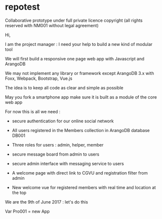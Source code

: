 # repotest

Collaborative prototype under full private licence copyright (all rights reserved with NM001 without legal agreement)

Hi, 

I am the project manager : I need your help to build a new kind of modular tool

We will first build a responsive one page web app with Javascript and ArangoDB 

We may not implement any library or framework except ArangoDB 3.x with Foxx, Webpack, Bootstrap, Vue.js 

The idea is to keep all code as clear and simple as possible

May you fork a smartphone app make sure it is built as a module of the core web app


For now this is all we need :

- secure authentication for our online social network 

- All users registered in the Members collection in ArangoDB database DB001

- Three roles for users : admin, helper, member 

- secure message board from admin to users

- secure admin interface with messaging service to users

- A welcome page with direct link to CGVU and registration filter from admin

- New welcome vue for registered members with real time and location at the top


We are the 9th of June 2017 : let's do this 

Var Pro001 = new App











